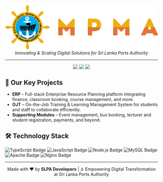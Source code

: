 <!-- Organization Banner -->
<p align="center" style="margin-top:-15px; margin-bottom:-15px;">
  <img 
    src="https://raw.githubusercontent.com/MPMA-DEV/.github/5d90f88c085cc432c362d684fbbbcd50fd9b6d07/mpma-logo-trim.png" 
    alt="SLPA Developers Logo" 
    width="600">
</p>



<p align="center">
  <em>Innovating & Scaling Digital Solutions for Sri Lanka Ports Authority</em>  
</p>


<hr/>

<!-- Badges -->
<p align="center">
  <img src="https://img.shields.io/badge/ERP-Development-blue?style=flat-square&logo=react">
  <img src="https://img.shields.io/badge/OJT-System-green?style=flat-square&logo=node.js">
  <img src="https://img.shields.io/badge/Active-Projects-orange?style=flat-square&logo=github">
</p>


<!-- Key Projects -->
<h2>🚀 Our Key Projects</h2>
<ul>
  <li><strong>ERP</strong> – Full-stack Enterprise Resource Planning platform integrating finance, classroom booking, course management, and more.</li>
  <li><strong>OJT</strong> – On-the-Job Training & Learning Management System for students and staff to collaborate efficiently.</li>
  <li><strong>Supporting Modules</strong> – Event management, bus booking, lecturer and student registration, payments, and beyond.</li>
</ul>

<!-- Tech Stack -->
<h2>🛠️ Technology Stack</h2>
<p>
  <!-- Frontend -->
<img src="https://img.shields.io/badge/Frontend-TypeScript-3178C6?logo=typescript&logoColor=white" alt="TypeScript Badge">
<img src="https://img.shields.io/badge/Frontend-JavaScript-F7DF1E?logo=javascript&logoColor=black" alt="JavaScript Badge">

<!-- Backend -->
<img src="https://img.shields.io/badge/Backend-Node.js-339933?logo=node.js&logoColor=white" alt="Node.js Badge">

<!-- Database -->
<img src="https://img.shields.io/badge/Database-MySQL-4479A1?logo=mysql&logoColor=white" alt="MySQL Badge">

<!-- DevOps -->
<img src="https://img.shields.io/badge/DevOps-Apache-D22128?logo=apache&logoColor=white" alt="Apache Badge">
<img src="https://img.shields.io/badge/DevOps-Nginx-009639?logo=nginx&logoColor=white" alt="Nginx Badge">

</p>


<!-- Footer -->
<hr/>
<p align="center">
  Made with ❤️ by <strong>SLPA Developers</strong> | ⚓ Empowering Digital Transformation at Sri Lanka Ports Authority
</p>

